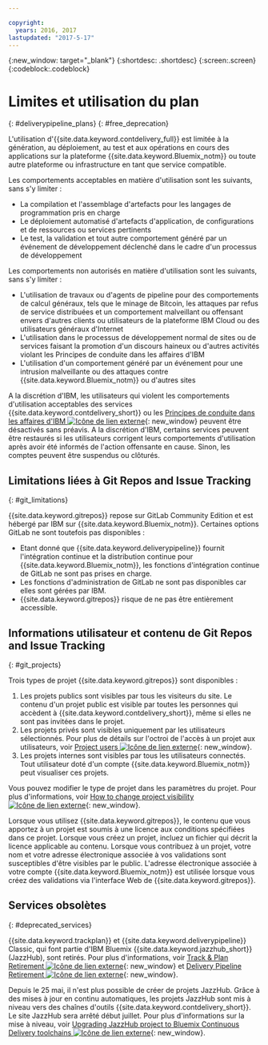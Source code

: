 ```yaml
---

copyright:
  years: 2016, 2017
lastupdated: "2017-5-17"
---
```

<!-- Copyright info at top of file: REQUIRED
    The copyright info is YAML content that must occur at the top of the MD file, before attributes are listed.
    It must be surrounded by 3 dashes.
    The value "years" can contain just one year or a two years separated by a comma. (years: 2014, 2016)
    Indentation as per the previous template must be preserved.
-->

{:new_window: target="_blank"}
{:shortdesc: .shortdesc}
{:screen:.screen}
{:codeblock:.codeblock}

# Limites et utilisation du plan
{: #deliverypipeline_plans}
{: #free_deprecation}

L'utilisation d'{{site.data.keyword.contdelivery_full}} est limitée à la génération, au déploiement, au test et aux opérations en cours des applications sur la plateforme {{site.data.keyword.Bluemix_notm}} ou toute autre plateforme ou infrastructure en tant que service compatible.

Les comportements acceptables en matière d'utilisation sont les suivants, sans s'y limiter :

* La compilation et l'assemblage d'artefacts pour les langages de programmation pris en charge
* Le déploiement automatisé d'artefacts d'application, de configurations et de ressources ou services pertinents
* Le test, la validation et tout autre comportement généré par un événement de développement déclenché dans le cadre d'un processus de développement

Les comportements non autorisés en matière d'utilisation sont les suivants, sans s'y limiter :

* L'utilisation de travaux ou d'agents de pipeline pour des comportements de calcul généraux, tels que le minage de Bitcoin, les attaques par refus de service distribuées et un comportement malveillant ou offensant envers d'autres clients ou utilisateurs de la plateforme IBM Cloud ou des utilisateurs généraux d'Internet
* L'utilisation dans le processus de développement normal de sites ou de services faisant la promotion d'un discours haineux ou d'autres activités violant les Principes de conduite dans les affaires d'IBM
* L'utilisation d'un comportement généré par un événement pour une intrusion malveillante ou des attaques contre {{site.data.keyword.Bluemix_notm}} ou d'autres sites

A la discrétion d'IBM, les utilisateurs qui violent les comportements d'utilisation acceptables des services {{site.data.keyword.contdelivery_short}} ou les [Principes de conduite dans les affaires d'IBM ![Icône de lien externe](../../icons/launch-glyph.svg "External link icon")](https://www.ibm.com/investor/governance/business-conduct-guidelines.html){: new_window} peuvent être désactivés sans préavis. A la discrétion d'IBM, certains services peuvent être restaurés si les utilisateurs corrigent leurs comportements d'utilisation après avoir été informés de l'action offensante en cause. Sinon, les comptes peuvent être suspendus ou clôturés.

## Limitations liées à Git Repos and Issue Tracking
{: #git_limitations}

{{site.data.keyword.gitrepos}} repose sur GitLab Community Edition et est hébergé par IBM sur {{site.data.keyword.Bluemix_notm}}. Certaines options GitLab ne sont toutefois pas disponibles : 

 * Etant donné que {{site.data.keyword.deliverypipeline}} fournit l'intégration continue et la distribution continue pour {{site.data.keyword.Bluemix_notm}}, les fonctions d'intégration continue de GitLab ne sont pas prises en charge.
 * Les fonctions d'administration de GitLab ne sont pas disponibles car elles sont gérées par IBM.
 * {{site.data.keyword.gitrepos}} risque de ne pas être entièrement accessible.


## Informations utilisateur et contenu de Git Repos and Issue Tracking
{: #git_projects}

Trois types de projet {{site.data.keyword.gitrepos}} sont disponibles : 

  1. Les projets publics sont visibles par tous les visiteurs du site. Le contenu d'un projet public est visible par toutes les personnes qui accèdent à {{site.data.keyword.contdelivery_short}}, même si elles ne sont pas invitées dans le projet. 
  2. Les projets privés sont visibles uniquement par les utilisateurs sélectionnés. Pour plus de détails sur l'octroi de l'accès à un projet aux utilisateurs, voir [Project users ![Icône de lien externe](../../icons/launch-glyph.svg "External link icon")](https://git.ng.bluemix.net/help/workflow/add-user/add-user.md){: new_window}.
  3. Les projets internes sont visibles par tous les utilisateurs connectés. Tout utilisateur doté d'un compte {{site.data.keyword.Bluemix_notm}} peut visualiser ces projets. 

Vous pouvez modifier le type de projet dans les paramètres du projet. Pour plus d'informations, voir [How to change project visibility ![Icône de lien externe](../../icons/launch-glyph.svg "External link icon")](https://git.ng.bluemix.net/help/public_access/public_access#how-to-change-project-visibility){: new_window}.

Lorsque vous utilisez {{site.data.keyword.gitrepos}}, le contenu que vous apportez à un projet est soumis à une licence aux conditions spécifiées dans ce projet. Lorsque vous créez un projet, incluez un fichier qui décrit la licence applicable au contenu. Lorsque vous contribuez à un projet, votre nom et votre adresse électronique associée à vos validations sont susceptibles d'être visibles par le public. L'adresse électronique associée à votre compte {{site.data.keyword.Bluemix_notm}} est utilisée lorsque vous créez des validations via l'interface Web de {{site.data.keyword.gitrepos}}.

<!-- ###Privacy with Git Repos and Issue Tracking profiles -->

<!-- A few features of {{site.data.keyword.gitrepos}} require the use of a profile page that publicly displays information that you provide. You give IBM the following permissions: -->

  <!-- a. Make the information in your profile&mdash;such as your name, email, picture, bio, social media links, and user activity&mdash;visible to other users of the service. -->

  <!-- b. Publicly disclose your name and other public information and activities that are associated with your use of the service, or otherwise publicize the fact that you are a user of the service, without any further notice to you. -->

<!-- The email address that is associated with your profile page is derived from your {{site.data.keyword.Bluemix_notm}} account details. To modify the email address that is displayed on your profile page, modify your {{site.data.keyword.Bluemix_notm}} account. -->

## Services obsolètes
{: #deprecated_services}

{{site.data.keyword.trackplan}} et {{site.data.keyword.deliverypipeline}} Classic, qui font partie d'IBM Bluemix {{site.data.keyword.jazzhub_short}} (JazzHub), sont retirés. Pour plus d'informations, voir [Track & Plan Retirement ![Icône de lien externe](../../icons/launch-glyph.svg "External link icon")](https://www.ibm.com/blogs/bluemix/2017/04/track-plan-retirement/){: new_window} et [Delivery Pipeline Retirement ![Icône de lien externe](../../icons/launch-glyph.svg "External link icon")](https://www.ibm.com/blogs/bluemix/2017/04/delivery-pipeline-retirement/){: new_window}.

Depuis le 25 mai, il n'est plus possible de créer de projets JazzHub. Grâce à des mises à jour en continu automatiques, les projets JazzHub sont mis à niveau vers des chaînes d'outils {{site.data.keyword.contdelivery_short}}. Le site JazzHub sera arrêté début juillet. Pour plus d'informations sur la mise à niveau, voir [Upgrading JazzHub project to Bluemix Continuous Delivery toolchains ![Icône de lien externe](../../icons/launch-glyph.svg "External link icon")](https://developer.ibm.com/devops-services/2017/4/18/upgrading-jazzhub-projects-bluemix-continuous-delivery-toolchains/){: new_window}.
